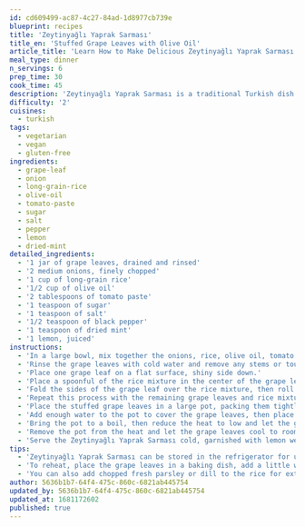 ```yaml
---
id: cd609499-ac87-4c27-84ad-1d8977cb739e
blueprint: recipes
title: 'Zeytinyağlı Yaprak Sarması'
title_en: 'Stuffed Grape Leaves with Olive Oil'
article_title: 'Learn How to Make Delicious Zeytinyağlı Yaprak Sarması: A Turkish Stuffed Grape Leaves Recipe'
meal_type: dinner
n_servings: 6
prep_time: 30
cook_time: 45
description: 'Zeytinyağlı Yaprak Sarması is a traditional Turkish dish made with grape leaves stuffed with a flavorful mixture of rice, onions, herbs, and spices. This vegetarian recipe is cooked in olive oil and served cold, making it perfect for hot summer days. It can also be served as an appetizer or a main course. This recipe serves six people and takes approximately 75 minutes to prepare and cook.'
difficulty: '2'
cuisines:
  - turkish
tags:
  - vegetarian
  - vegan
  - gluten-free
ingredients:
  - grape-leaf
  - onion
  - long-grain-rice
  - olive-oil
  - tomato-paste
  - sugar
  - salt
  - pepper
  - lemon
  - dried-mint
detailed_ingredients:
  - '1 jar of grape leaves, drained and rinsed'
  - '2 medium onions, finely chopped'
  - '1 cup of long-grain rice'
  - '1/2 cup of olive oil'
  - '2 tablespoons of tomato paste'
  - '1 teaspoon of sugar'
  - '1 teaspoon of salt'
  - '1/2 teaspoon of black pepper'
  - '1 teaspoon of dried mint'
  - '1 lemon, juiced'
instructions:
  - 'In a large bowl, mix together the onions, rice, olive oil, tomato paste, sugar, salt, pepper, dried mint, and lemon juice.'
  - 'Rinse the grape leaves with cold water and remove any stems or tough veins.'
  - 'Place one grape leaf on a flat surface, shiny side down.'
  - 'Place a spoonful of the rice mixture in the center of the grape leaf, near the stem end.'
  - 'Fold the sides of the grape leaf over the rice mixture, then roll the leaf up tightly.'
  - 'Repeat this process with the remaining grape leaves and rice mixture.'
  - 'Place the stuffed grape leaves in a large pot, packing them tightly.'
  - 'Add enough water to the pot to cover the grape leaves, then place a heat-resistant plate on top of the grape leaves to prevent them from floating.'
  - 'Bring the pot to a boil, then reduce the heat to low and let the grape leaves simmer for about 45 minutes or until the rice is fully cooked and tender.'
  - 'Remove the pot from the heat and let the grape leaves cool to room temperature.'
  - 'Serve the Zeytinyağlı Yaprak Sarması cold, garnished with lemon wedges if desired.'
tips:
  - 'Zeytinyağlı Yaprak Sarması can be stored in the refrigerator for up to three days.'
  - 'To reheat, place the grape leaves in a baking dish, add a little water, and cover with foil. Bake in a preheated oven at 350°F (175°C) for 15-20 minutes or until heated through.'
  - 'You can also add chopped fresh parsley or dill to the rice for extra flavor and freshness.'
author: 5636b1b7-64f4-475c-860c-6821ab445754
updated_by: 5636b1b7-64f4-475c-860c-6821ab445754
updated_at: 1681172602
published: true
---
```

